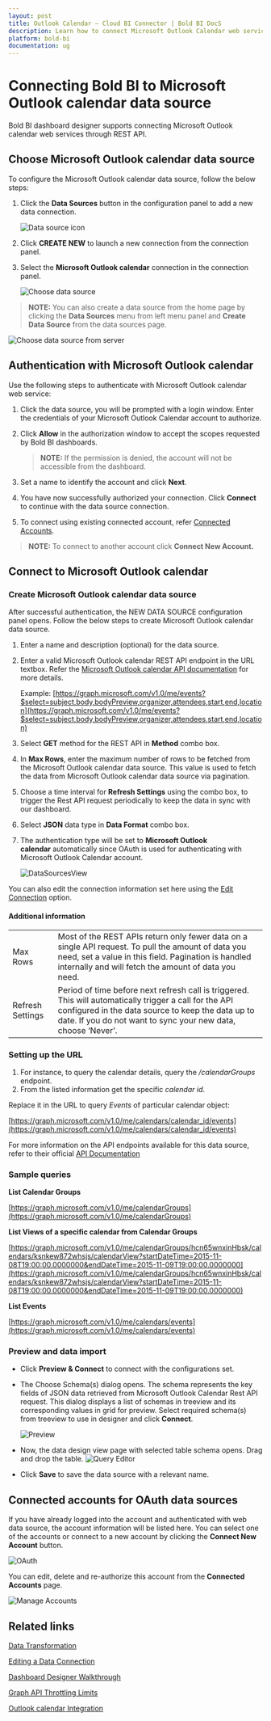 ```yaml
---
layout: post
title: Outlook Calendar – Cloud BI Connector | Bold BI DocS
description: Learn how to connect Microsoft Outlook Calendar web service using OAuth-based authentication through REST API endpoint with Bold BI Cloud.
platform: bold-bi
documentation: ug
---
```


# Connecting Bold BI to Microsoft Outlook calendar data source
Bold BI dashboard designer supports connecting Microsoft Outlook calendar web services through REST API. 

## Choose Microsoft Outlook calendar data source
To configure the Microsoft Outlook calendar data source, follow the below steps:
1. Click the **Data Sources** button in the configuration panel to add a new data connection.

   ![Data source icon](/static/assets/working-with-datasource/data-connectors/images/common/DataSourcesIcon.png)

2. Click **CREATE NEW** to launch a new connection from the connection panel.
3. Select the **Microsoft Outlook calendar** connection in the connection panel.

   ![Choose data source](/static/assets/working-with-datasource/data-connectors/images/OutlookCalendar/ChooseDS.png)

> **NOTE:** You can also create a data source from the home page by clicking the **Data Sources** menu from left menu panel and **Create Data Source** from the data sources page.

   ![Choose data source from server](/static/assets/working-with-datasource/data-connectors/images/OutlookCalendar/ChooseDS_Server.png)

## Authentication with Microsoft Outlook calendar
Use the following steps to authenticate with Microsoft Outlook calendar web service:

1. Click the data source, you will be prompted with a login window. Enter the credentials of your Microsoft Outlook Calendar account to authorize.
2. Click **Allow** in the authorization window to accept the scopes requested by Bold BI dashboards.

   > **NOTE:** If the permission is denied, the account will not be accessible from the dashboard.

3. Set a name to identify the account and click **Next**. 
4. You have now successfully authorized your connection. Click **Connect** to continue with the data source connection.
5. To connect using existing connected account, refer [Connected Accounts](/working-with-data-sources/data-connectors/outlook-calendar/#connected-accounts-for-oauth-data-sources).

> **NOTE:** To connect to another account click **Connect New Account.**


## Connect to Microsoft Outlook calendar
### Create Microsoft Outlook calendar data source
After successful authentication, the NEW DATA SOURCE configuration panel opens. Follow the below steps to create Microsoft Outlook calendar data source.
1. Enter a name and description (optional) for the data source.
2. Enter a valid Microsoft Outlook calendar REST API endpoint in the URL textbox. Refer the [Microsoft Outlook calendar API documentation](https://docs.microsoft.com/en-us/graph/api/resources/event?view=graph-rest-1.0) for more details.

    Example: [https://graph.microsoft.com/v1.0/me/events?$select=subject,body,bodyPreview,organizer,attendees,start,end,location](https://graph.microsoft.com/v1.0/me/events?$select=subject,body,bodyPreview,organizer,attendees,start,end,location)

3. Select **GET** method for the REST API in **Method** combo box.
4. In **Max Rows**, enter the maximum number of rows to be fetched from the Microsoft Outlook calendar data source. This value is used to fetch the data from Microsoft Outlook calendar data source via pagination.
5. Choose a time interval for **Refresh Settings** using the combo box, to trigger the Rest API request periodically to keep the data in sync with our dashboard.  
6. Select **JSON** data type in **Data Format** combo box.
7. The authentication type will be set to **Microsoft Outlook calendar** automatically since OAuth is used for authenticating with Microsoft Outlook Calendar account.

    ![DataSourcesView](/static/assets/working-with-datasource/data-connectors/images/OutlookCalendar/DataSourcesView.png)

You can also edit the connection information set here using the [Edit Connection](/working-with-data-sources/editing-a-data-connection/) option.

#### Additional information
<table width="600">
<tr>
<td>
Max Rows
</td>
<td>
Most of the REST APIs return only fewer data on a single API request. To pull the amount of data you need, set a value in this field.  
Pagination is handled internally and will fetch the amount of data you need.
</td>
</tr>
<tr>
<td>
Refresh Settings
</td>
<td>
Period of time before next refresh call is triggered. This will automatically trigger a call for the API configured in the data source to keep the data up to date. If you do not want to sync your new data, choose ‘Never’.
</td>
</tr>
</table>

### Setting up the URL
1. For instance, to query the calendar details, query the <i>/calendarGroups</i> endpoint.
3. From the listed information get the specific *calendar id*.

Replace it in the URL to query *Events* of particular calendar object:

[https://graph.microsoft.com/v1.0/me/calendars/calendar_id/events](https://graph.microsoft.com/v1.0/me/calendars/calendar_id/events)

For more information on the API endpoints available for this data source, refer to their official [API Documentation](https://developer.microsoft.com/en-us/graph/docs/api-reference/v1.0/resources/event)

### Sample queries
**List Calendar Groups**

[https://graph.microsoft.com/v1.0/me/calendarGroups](https://graph.microsoft.com/v1.0/me/calendarGroups)

**List Views of a specific calendar from Calendar Groups**

[https://graph.microsoft.com/v1.0/me/calendarGroups/hcn65wnxinHbsk/calendars/ksnkew872whsjs/calendarView?startDateTime=2015-11-08T19:00:00.0000000&endDateTime=2015-11-09T19:00:00.0000000](https://graph.microsoft.com/v1.0/me/calendarGroups/hcn65wnxinHbsk/calendars/ksnkew872whsjs/calendarView?startDateTime=2015-11-08T19:00:00.0000000&endDateTime=2015-11-09T19:00:00.0000000)

**List Events**

[https://graph.microsoft.com/v1.0/me/calendars/events](https://graph.microsoft.com/v1.0/me/calendars/events)

### Preview and data import
* Click **Preview & Connect** to connect with the configurations set.
* The Choose Schema(s) dialog opens. The schema represents the key fields of JSON data retrieved from Microsoft Outlook Calendar Rest API request. This dialog displays a list of schemas in treeview and its corresponding values in grid for preview. Select required schema(s) from treeview to use in designer and click **Connect**.

   ![Preview](/static/assets/working-with-datasource/data-connectors/images/common/Preview.png)

* Now, the data design view page with selected table schema opens. Drag and drop the table.
   ![Query Editor](/static/assets/working-with-datasource/data-connectors/images/common/QueryEditor.png)

* Click **Save** to save the data source with a relevant name.

## Connected accounts for OAuth data sources
If you have already logged into the account and authenticated with web data source, the account information will be listed here. You can select one of the accounts or connect to a new account by clicking the **Connect New Account** button.

   ![OAuth](/static/assets/working-with-datasource/data-connectors/images/OutlookCalendar/OAuthDS.png)

You can edit, delete and re-authorize this account from the **Connected Accounts** page.

   ![Manage Accounts](/static/assets/working-with-datasource/data-connectors/images/OutlookCalendar/ManageDS.png)

## Related links
[Data Transformation](/working-with-data-sources/data-modeling/joining-table/)

[Editing a Data Connection](/working-with-data-sources/editing-a-data-connection/)   

[Dashboard Designer Walkthrough](/getting-started/creating-dashboard/)

[Graph API Throttling Limits](https://docs.microsoft.com/en-us/graph/throttling?toc=.%2Fref%2Ftoc.json&view=graph-rest-1.0)

[Outlook calendar Integration](https://www.boldbi.com/integrations/outlook-calendar?utm_source=syncfusion&utm_medium=documentation&utm_campaign=boldbimsoutlookcalendarintegration)
